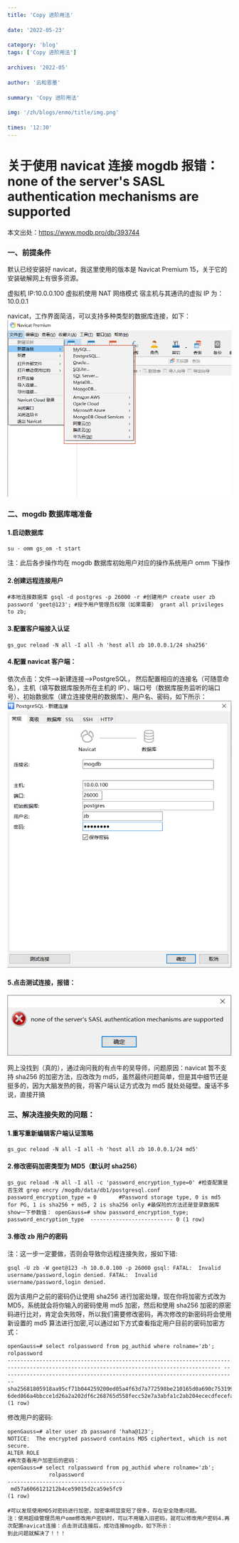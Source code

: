 ```yaml
---
title: 'Copy 进阶用法'

date: '2022-05-23'

category: 'blog'
tags: ['Copy 进阶用法']

archives: '2022-05'

author: '云和恩墨'

summary: 'Copy 进阶用法'

img: '/zh/blogs/enmo/title/img.png'

times: '12:30'
---
```


# 关于使用 navicat 连接 mogdb 报错：none of the server's SASL authentication mechanisms are supported

本文出处：<https://www.modb.pro/db/393744>

### 一、前提条件

默认已经安装好 navicat，我这里使用的版本是 Navicat Premium 15，关于它的安装破解网上有很多资源。

虚拟机 IP:10.0.0.100
虚拟机使用 NAT 网络模式
宿主机与其通讯的虚拟 IP 为：10.0.0.1

navicat，工作界面简洁，可以支持多种类型的数据库连接，如下：
<img src='./images/20220413-41683e06-4b13-4aad-bfdc-5fc5cf1178ee.png'>

### 二、mogdb 数据库端准备

#### 1.启动数据库

```
su - omm gs_om -t start
```

注：此后各步操作均在 mogdb 数据库初始用户对应的操作系统用户 omm 下操作

#### 2.创建远程连接用户

```
#本地连接数据库 gsql -d postgres -p 26000 -r #创建用户 create user zb password 'geet@123'; #授予用户管理员权限（如果需要） grant all privileges to zb;
```

#### 3.配置客户端接入认证

```
gs_guc reload -N all -I all -h 'host all zb 10.0.0.1/24 sha256'
```

#### 4.配置 navicat 客户端：

依次点击：文件——>新建连接——>PostgreSQL，
然后配置相应的连接名（可随意命名），主机（填写数据库服务所在主机的 IP）、端口号（数据库服务监听的端口号）、初始数据库（建立连接使用的数据库）、用户名、密码，如下所示：
<img src='./images/20220413-7d031431-db70-4bc0-a438-e66fa4eceb5f.png'>

#### 5.点击测试连接，报错：

<img src='./images/20220413-30360a6a-7249-403e-a208-68a04ba0314f.png'>

网上没找到（真的），通过询问我的有点牛的吴导师，问题原因：navicat 暂不支持 sha256 的加密方法，应改改为 md5，虽然最终问题简单，但是其中细节还是挺多的，因为大脑发热的我，将客户端认证方式改为 md5 就处处碰壁。废话不多说，直接开搞

### 三、解决连接失败的问题：

#### 1.重写重新编辑客户端认证策略

```
gs_guc reload -N all -I all -h 'host all zb 10.0.0.1/24 md5'
```

#### 2.修改密码加密类型为 MD5（默认时 sha256）

```
gs_guc reload -N all -I all -c 'password_encryption_type=0' #检查配置是否生效 grep encry /mogdb/data/db1/postgresql.conf password_encryption_type = 0		#Password storage type, 0 is md5 for PG, 1 is sha256 + md5, 2 is sha256 only #最保险的方法还是登录数据库show一下参数值： openGauss=# show password_encryption_type; password_encryption_type  -------------------------- 0 (1 row)
```

#### 3.修改 zb 用户的密码

注：这一步一定要做，否则会导致你远程连接失败，报如下错:

```
gsql -U zb -W geet@123 -h 10.0.0.100 -p 26000 gsql: FATAL:  Invalid username/password,login denied. FATAL:  Invalid username/password,login denied.
```

因为该用户之前的密码仍让使用 sha256 进行加密处理，现在你将加密方式改为 MD5，系统就会将你输入的密码使用 md5 加密，然后和使用 sha256 加密的原密码进行比对，肯定会失败呀，所以我们需要修改密码，再次修改的新密码将会使用新设置的 md5 算法进行加密,可以通过如下方式查看指定用户目前的密码加密方式：

```
openGauss=# select rolpassword from pg_authid where rolname='zb';                                                                                                    rolpassword                                                                                                     ----------------------------------------------------------------------------------------------------------------------------------------- -------------------------------------------------------------------------- sha25681805918aa95cf71b044259200ed05a4f63d7a772598be210165d0a690c75319986666b3b0bb25f913e59f82a12fd5f927c141680ba82548a0ca5829267d612b4b 6ded866a4bbcce1d26a2a202df6c268765d558fecc52e7a3abfa1c2ab204ececdfecefade (1 row)
```

修改用户的密码:

```
openGauss=# alter user zb password 'haha@123';
NOTICE:  The encrypted password contains MD5 ciphertext, which is not secure.
ALTER ROLE
#再次查看用户加密后的密码：
openGauss=# select rolpassword from pg_authid where rolname='zb';
             rolpassword
-------------------------------------
 md57a6066121212b4ce59015d2ca59e5fc9
(1 row)

#可以发现使用MD5对密码进行加密，加密串明显变短了很多，存在安全隐患问题。
注：使用超级管理员用户omm修改用户密码时，可以不用输入旧密码，就可以修改用户密码4.再次配置navicat连接：点击测试连接后，成功连接mogdb，如下所示：
到此问题就解决了！！！
```
